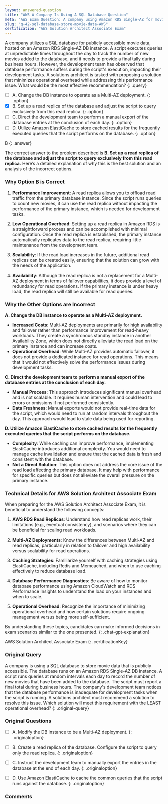 ```yaml
---
layout: answered-question
title: "AWS A Company Is Using A SQL Database Question"
meta: "AWS Exam Question: A company using Amazon RDS Single-AZ for movie data needs a solution to improve performance during script execution with minimal overhead. Answer: AWS Lambda."
slug: "q-42-sql-database-store-movie-data-AWS"
certification: "AWS Solution Architect Associate Exam"
---
```



 A company utilizes a SQL database for publicly accessible movie data, hosted on an Amazon RDS Single-AZ DB instance. A script executes queries at unpredictable times throughout the day to track the number of new movies added to the database, and it needs to provide a final tally during business hours. However, the development team has observed that database performance suffers during the script's execution, impacting their development tasks. A solutions architect is tasked with proposing a solution that minimizes operational overhead while addressing this performance issue. What would be the most effective recommendation?
{: .query}

- [ ] A. Change the DB instance to operate as a Multi-AZ deployment.
{: .option}
- [x] B. Set up a read replica of the database and adjust the script to query exclusively from this read replica.
{: .option}
- [ ] C. Direct the development team to perform a manual export of the database entries at the conclusion of each day.
{: .option}
- [ ] D. Utilize Amazon ElastiCache to store cached results for the frequently executed queries that the script performs on the database.
{: .option}

B
{: .answer}

The correct answer to the problem described is **B. Set up a read replica of the database and adjust the script to query exclusively from this read replica.** Here’s a detailed explanation of why this is the best solution and an analysis of the incorrect options.

### Why Option B is Correct

1. **Performance Improvement**: A read replica allows you to offload read traffic from the primary database instance. Since the script runs queries to count new movies, it can use the read replica without impacting the performance of the primary instance, which is needed for development tasks.

2. **Low Operational Overhead**: Setting up a read replica in Amazon RDS is a straightforward process and can be accomplished with minimal configuration. Once the read replica is established, the primary instance automatically replicates data to the read replica, requiring little maintenance from the development team.

3. **Scalability**: If the read load increases in the future, additional read replicas can be created easily, ensuring that the solution can grow with the needs of the application.

4. **Availability**: Although the read replica is not a replacement for a Multi-AZ deployment in terms of failover capabilities, it does provide a level of redundancy for read operations. If the primary instance is under heavy load, the read replica will still be available for read queries.

### Why the Other Options are Incorrect

**A. Change the DB instance to operate as a Multi-AZ deployment.**
- **Increased Costs**: Multi-AZ deployments are primarily for high availability and failover rather than performance improvement for read-heavy workloads. They create a synchronous standby instance in another Availability Zone, which does not directly alleviate the read load on the primary instance and can increase costs.
- **Operational Overhead**: While Multi-AZ provides automatic failover, it does not provide a dedicated instance for read operations. This means that it would not effectively solve the performance issues during development tasks.

**C. Direct the development team to perform a manual export of the database entries at the conclusion of each day.**
- **Manual Process**: This approach introduces significant manual overhead and is not scalable. It requires human intervention and could lead to errors or omissions if not performed consistently.
- **Data Freshness**: Manual exports would not provide real-time data for the script, which would need to run at random intervals throughout the day. This approach would lead to stale data being used for reporting.

**D. Utilize Amazon ElastiCache to store cached results for the frequently executed queries that the script performs on the database.**
- **Complexity**: While caching can improve performance, implementing ElastiCache introduces additional complexity. You would need to manage cache invalidation and ensure that the cached data is fresh and consistent with the database.
- **Not a Direct Solution**: This option does not address the core issue of the read load affecting the primary database. It may help with performance for specific queries but does not alleviate the overall pressure on the primary instance.

### Technical Details for AWS Solution Architect Associate Exam

When preparing for the AWS Solution Architect Associate Exam, it is beneficial to understand the following concepts:

1. **AWS RDS Read Replicas**: Understand how read replicas work, their limitations (e.g., eventual consistency), and scenarios where they can be beneficial for scaling read workloads.

2. **Multi-AZ Deployments**: Know the differences between Multi-AZ and read replicas, particularly in relation to failover and high availability versus scalability for read operations.

3. **Caching Strategies**: Familiarize yourself with caching strategies using ElastiCache, including Redis and Memcached, and when to use caching effectively to reduce database load.

4. **Database Performance Diagnostics**: Be aware of how to monitor database performance using Amazon CloudWatch and RDS Performance Insights to understand the load on your instances and when to scale.

5. **Operational Overhead**: Recognize the importance of minimizing operational overhead and how certain solutions require ongoing management versus being more self-sufficient.

By understanding these topics, candidates can make informed decisions in exam scenarios similar to the one presented.
{: .chat-gpt-explanation}

AWS Solution Architect Associate Exam
{: .certificationKey}

### Original Query

A company is using a SQL database to store movie data that is publicly accessible. The database runs on an Amazon RDS Single-AZ DB instance. A script runs queries at random intervals each day to record the number of new movies that have been added to the database. The script must report a final total during business hours.
The company's development team notices that the database performance is inadequate for development tasks when the script is running. A solutions architect must recommend a solution to resolve this issue.
Which solution will meet this requirement with the LEAST operational overhead?
{: .original-query}

### Original Questions

- [ ] A. Modify the DB instance to be a Multi-AZ deployment.
{: .originaloption}
- [ ] B. Create a read replica of the database. Configure the script to query only the read replica.
{: .originaloption}
- [ ] C. Instruct the development team to manually export the entries in the database at the end of each day.
{: .originaloption}
- [ ] D. Use Amazon ElastiCache to cache the common queries that the script runs against the database.
{: .originaloption}


### Comments

